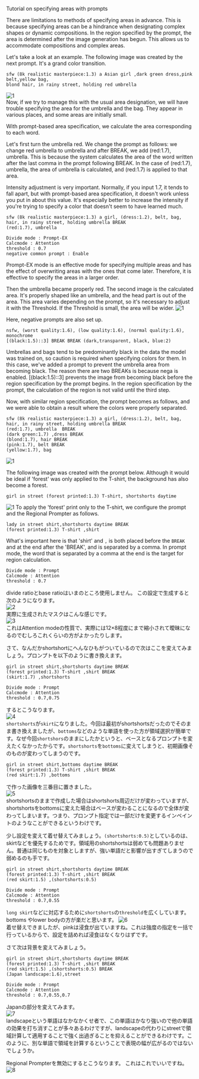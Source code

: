 Tutorial on specifying areas with prompts

There are limitations to methods of specifying areas in advance. This is because specifying areas can be a hindrance when designating complex shapes or dynamic compositions. In the region specified by the prompt, the area is determined after the image generation has begun. This allows us to accommodate compositions and complex areas.

Let's take a look at an example.
The following image was created by the next prompt. It's a grand color transition.
```
sfw (8k realistic masterpiece:1.3) a Asian girl ,dark green dress,pink belt,yellow bag,
blond hair, in rainy street, holding red umbrella
```
![1](https://github.com/hako-mikan/sd-webui-regional-prompter/blob/imgs/ptutorial9.png)  
Now, if we try to manage this with the usual area designation, we will have trouble specifying the area for the umbrella and the bag. They appear in various places, and some areas are initially small.

With prompt-based area specification, we calculate the area corresponding to each word.

Let's first turn the umbrella red. We change the prompt as follows: we change red umbrella to umbrella and after BREAK, we add (red:1.7), umbrella. This is because the system calculates the area of the word written after the last comma in the prompt following BREAK. In the case of (red:1.7), umbrella, the area of umbrella is calculated, and (red:1.7) is applied to that area.

Intensity adjustment is very important. Normally, if you input 1.7, it tends to fall apart, but with prompt-based area specification, it doesn't work unless you put in about this value. It's especially better to increase the intensity if you're trying to specify a color that doesn't seem to have learned much.
```
sfw (8k realistic masterpiece:1.3) a girl, (dress:1.2), belt, bag, hair, in rainy street, holding umbrella BREAK
(red:1.7), umbrella  
```

```
Divide mode : Prompt-EX
Calcmode : Attention
threshold : 0.7
negative common prompt : Enable
```
Prompt-EX mode is an effective mode for specifying multiple areas and has the effect of overwriting areas with the ones that come later. Therefore, it is effective to specify the areas in a larger order.

Then the umbrella became properly red. The second image is the calculated area. It's properly shaped like an umbrella, and the head part is out of the area. This area varies depending on the prompt, so it's necessary to adjust it with the Threshold. If the Threshold is small, the area will be wider.
![1](https://github.com/hako-mikan/sd-webui-regional-prompter/blob/imgs/ptutorial11.png)

Here, negative prompts are also set up.
```
nsfw, (worst quality:1.6), (low quality:1.6), (normal quality:1.6), monochrome 
[(black:1.5)::3] BREAK BREAK (dark,transparent, black, blue:2)  
```
Umbrellas and bags tend to be predominantly black in the data the model was trained on, so caution is required when specifying colors for them. In this case, we've added a prompt to prevent the umbrella area from becoming black. The reason there are two BREAKs is because nega is enabled. [(black:1.5)::3] prevents the image from becoming black before the region specification by the prompt begins. In the region specification by the prompt, the calculation of the region is not valid until the third step.

Now, with similar region specification, the prompt becomes as follows, and we were able to obtain a result where the colors were properly separated.

```
sfw (8k realistic masterpiece:1.3) a girl, (dress:1.2), belt, bag, hair, in rainy street, holding umbrella BREAK
(red:1.7), umbrella  BREAK
(dark green:1.7) ,dress BREAK
(blond:1.7), hair BREAK
(pink:1.7), belt BREAK
(yellow:1.7), bag
```

![1](https://github.com/hako-mikan/sd-webui-regional-prompter/blob/imgs/ptutorial10.png)



The following image was created with the prompt below. Although it would be ideal if 'forest' was only applied to the T-shirt, the background has also become a forest.
```
girl in street (forest printed:1.3) T-shirt, shortshorts daytime
```
![1](https://github.com/hako-mikan/sd-webui-regional-prompter/blob/imgs/ptutorial1.png)
To apply the 'forest' print only to the T-shirt, we configure the prompt and the Regional Prompter as follows.
```
lady in street shirt,shortshorts daytime BREAK
(forest printed:1.3) T-shirt ,shirt
```
What's important here is that 'shirt' and `,` is both placed before the `BREAK` and at the end after the 'BREAK', and is separated by a comma. In prompt mode, the word that is separated by a comma at the end is the target for region calculation.
```
Divide mode : Prompt
Calcmode : Attention
threshold : 0.7
```
divide ratioとbase ratioはいまのところ使用しません。
この設定で生成すると次のようになります。  
![2](https://github.com/hako-mikan/sd-webui-regional-prompter/blob/imgs/ptutorial2.png)  
実際に生成されたマスクはこんな感じです。    
![3](https://github.com/hako-mikan/sd-webui-regional-prompter/blob/imgs/ptutorial3.png)    
これはAttention modeの性質で、実際には12×8程度にまで縮小されて曖昧になるのでむしろこれくらいの方がよかったりします。

さて、なんだかshortshortにへんなひもがついているので次はここを変えてみましょう。プロンプトを以下のように書き換えます。
```
girl in street shirt,shortshorts daytime BREAK
(forest printed:1.3) T-shirt ,shirt BREAK
(skirt:1.7) ,shortshorts
```
```
Divide mode : Prompt
Calcmode : Attention
threshold : 0.7,0.75
```
するとこうなります。  
![4](https://github.com/hako-mikan/sd-webui-regional-prompter/blob/imgs/ptutorial4.png)    
`shortshorts`が`skirt`になりました。今回は最初がshortshortsだったのでそのまま書き換えましたが、`bottoms`などのような単語を使った方が領域選択が簡単です。なぜ今回`shortshors`のままにしたかというと、ベースとなるプロンプトを変えたくなかったからです。`shortshorts`を`bottoms`に変えてしまうと、初期画像そのものが変わってしまうのです。

```
girl in street shirt,bottoms daytime BREAK
(forest printed:1.3) T-shirt ,shirt BREAK
(red skirt:1.7) ,bottoms
```
で作った画像を三番目に置きました。  
![5](https://github.com/hako-mikan/sd-webui-regional-prompter/blob/imgs/ptutorial5.png)   
shortshortsのままで作成した場合はshortshorts周辺だけが変わっていますが、shortshortsをbottomsに変えた場合はベースが変わることになるので全体が変わってしまいます。つまり、プロンプト指定では一部だけを変更するインペイントのようなことができるというわけです。

少し設定を変えて着せ替えてみましょう。`(shortshorts:0.5)`としているのは、skirtなどを優先するためです。領域用のshortshortsは弱めても問題ありません。普通は同じものを対象としますが、強い単語だと影響が出すぎてしまうので弱めるのも手です。

```
girl in street shirt,shortshorts daytime BREAK
(forest printed:1.3) T-shirt ,shirt BREAK
(red skirt:1.5) ,(shortshorts:0.5)
```
```
Divide mode : Prompt
Calcmode : Attention
threshold : 0.7,0.55
```
`long skirt`などに対応するために`shortshorts`の`threshold`を広くしています。bottoms やlower bodyの方が楽だと思います。
![6](https://github.com/hako-mikan/sd-webui-regional-prompter/blob/imgs/ptutorial6.png)  
着せ替えできましたが、pinkは浸食が出ていますね。これは強度の指定を一括で行っているからで、設定を詰めれば浸食はなくなりはずです。

さて次は背景を変えてみましょう。

```
girl in street shirt,shortshorts daytime BREAK
(forest printed:1.3) T-shirt ,shirt BREAK
(red skirt:1.5) ,(shortshorts:0.5) BREAK
(Japan landscape:1.6),street
```
```
Divide mode : Prompt
Calcmode : Attention
threshold : 0.7,0.55,0.7
```
Japanの部分を変えてみます。  
![7](https://github.com/hako-mikan/sd-webui-regional-prompter/blob/imgs/ptutorial7.png)  
landscapeという単語はなかなかくせ者で、この単語はかなり強いので他の単語の効果を打ち消すことが多々あるわけですが、landscapeの代わりにstreetで領域計算して適用することで強く出過ぎることを抑えることができるわけです。このように、別な単語で領域を計算するということで表現の幅が広がるのではないでしょうか。

Regional Prompterを無効にするとこうなります。
これはこれでいいですね。
![8](https://github.com/hako-mikan/sd-webui-regional-prompter/blob/imgs/ptutorial8.png)    
